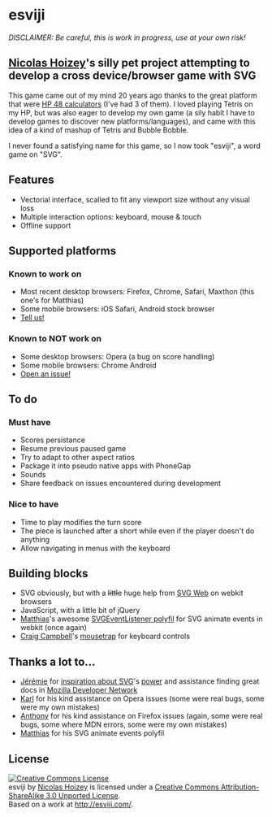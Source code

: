 # esviji

*DISCLAIMER: Be careful, this is work in progress, use at your own risk!*

## [Nicolas Hoizey](http://gasteroprod.com/)'s silly pet project attempting to develop a cross device/browser game with SVG

This game came out of my mind 20 years ago thanks to the great platform that were <a href="http://en.wikipedia.org/wiki/HP-48_series">HP 48 calculators</a> (I've had 3 of them). I loved playing Tetris on my HP, but was also eager to develop my own game (a sily habit I have to develop games to discover new platforms/languages), and came with this idea of a kind of mashup of Tetris and Bubble Bobble.

I never found a satisfying name for this game, so I now took "esviji", a word game on "SVG".

## Features

- Vectorial interface, scalled to fit any viewport size without any visual loss
- Multiple interaction options: keyboard, mouse &amp; touch
- Offline support

## Supported platforms

### Known to work on

- Most recent desktop browsers: Firefox, Chrome, Safari, Maxthon (this one's for Matthias)
- Some mobile browsers: iOS Safari, Android stock browser
- [Tell us!](http://twitter.com/esviji)

### Known to NOT work on

- Some desktop browsers: Opera (a bug on score handling)
- Some mobile browsers: Chrome Android
- [Open an issue!](https://github.com/nhoizey/esviji/issues)

## To do

### Must have

- Scores persistance
- Resume previous paused game
- Try to adapt to other aspect ratios
- Package it into pseudo native apps with PhoneGap
- Sounds
- Share feedback on issues encountered during development

### Nice to have

- Time to play modifies the turn score
- The piece is launched after a short while even if the player doesn't do anything
- Allow navigating in menus with the keyboard

## Building blocks

- SVG obviously, but with a <del>little</del> huge help from [SVG Web](http://code.google.com/p/svgweb/) on webkit browsers
- JavaScript, with a little bit of jQuery
- [Matthias](http://twitter.com/madsgraphics)'s awesome [SVGEventListener polyfil](https://github.com/madsgraphics/SVGEventListener) for SVG animate events in webkit (once again)
- [Craig Campbell](http://craig.is/)'s [mousetrap](http://craig.is/killing/mice) for keyboard controls

## Thanks a lot to…

- [Jérémie](http://twitter.com/JeremiePat) for [inspiration about SVG](http://jeremie.patonnier.net/tag/SVG)'s [power](http://jeremie.patonnier.net/experiences/parisweb2011/animation.svg) and assistance finding great docs in [Mozilla Developer Network](https://developer.mozilla.org/en-US/docs/SVG)
- [Karl](http://twitter.com/karlpro) for his kind assistance on Opera issues (some were real bugs, some were my own mistakes)
- [Anthony](http://twitter.com/rik24d) for his kind assistance on Firefox issues (again, some were real bugs, some where MDN errors, some were my own mistakes)
- [Matthias](http://twitter.com/madsgraphics) for his SVG animate events polyfil


## License

<a rel="license" href="http://creativecommons.org/licenses/by-sa/3.0/"><img alt="Creative Commons License" style="border-width:0" src="http://i.creativecommons.org/l/by-sa/3.0/88x31.png" /></a><br /><span xmlns:dct="http://purl.org/dc/terms/" href="http://purl.org/dc/dcmitype/InteractiveResource" property="dct:title" rel="dct:type">esviji</span> by <a xmlns:cc="http://creativecommons.org/ns#" href="http://esviji.com/" property="cc:attributionName" rel="cc:attributionURL">Nicolas Hoizey</a> is licensed under a <a rel="license" href="http://creativecommons.org/licenses/by-sa/3.0/">Creative Commons Attribution-ShareAlike 3.0 Unported License</a>.<br />Based on a work at <a xmlns:dct="http://purl.org/dc/terms/" href="http://esviji.com/" rel="dct:source">http://esviji.com/</a>.
